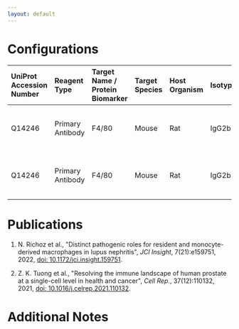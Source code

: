 ```yaml
---
layout: default
---
```


# Configurations

| UniProt Accession Number   | Reagent Type     | Target Name / Protein Biomarker   | Target Species   | Host Organism   | Isotype   | Clonality   | Vendor   | Catalog Number   | Conjugate   | RRID       | Availability   | Method                 | Tissue Preservation                     | Target Tissue   | Tissue State   | Detergent         | Antigen Retrieval Conditions   | Dye Inactivation Conditions   | Recommend   | Agree                                    | Disagree   | Contributor         | Notes   |
|:---------------------------|:-----------------|:----------------------------------|:-----------------|:----------------|:----------|:------------|:---------|:-----------------|:------------|:-----------|:---------------|:-----------------------|:----------------------------------------|:----------------|:---------------|:------------------|:-------------------------------|:------------------------------|:------------|:-----------------------------------------|:-----------|:--------------------|:--------|
| Q14246                     | Primary Antibody | F4/80                             | Mouse            | Rat             | IgG2b     | F4/80       | Abcam    | ab204467         | AF647       | AB_2810932 | Stock          | IBEX2D Manual          | AntigenFix (2h, 4 degrees) Fixed Frozen | Kidney          | NA             | 0.3% Triton-X-100 | NA                             | 1 mg/ml LiBH4 15 minutes      | Yes         | [0000-0002-7422-3237](https://orcid.org/0000-0002-7422-3237) [[1](#publications)] | NA         | [0000-0002-7422-3237](https://orcid.org/0000-0002-7422-3237) |         |
| Q14246                     | Primary Antibody | F4/80                             | Mouse            | Rat             | IgG2b     | F4/80       | Abcam    | ab204467         | AF647       | AB_2810932 | Stock          | Multiplexed 2D Imaging | 1:4 Cytofix/Cytoperm Fixed Frozen       | Prostate        | NA             | 0.3% Triton-X-100 | NA                             | NA                            | Yes         | [0000-0002-7422-3237](https://orcid.org/0000-0002-7422-3237) [[2](#publications)] | NA         | [0000-0002-7422-3237](https://orcid.org/0000-0002-7422-3237) |         |

# Publications

<a name="publications"></a>
1. N. Richoz et al., "Distinct pathogenic roles for resident and monocyte-derived macrophages in lupus nephritis", *JCI Insight*, 7(21):e159751, 2022, [doi: 10.1172/jci.insight.159751](https://doi.org/10.1172/jci.insight.159751). 

2. Z. K. Tuong et al., "Resolving the immune landscape of human prostate at a single-cell level in health and cancer", *Cell Rep.*, 37(12):110132, 2021, [doi: 10.1016/j.celrep.2021.110132](https://doi.org/10.1016/j.celrep.2021.110132).


# Additional Notes

<a name="notes"></a>

